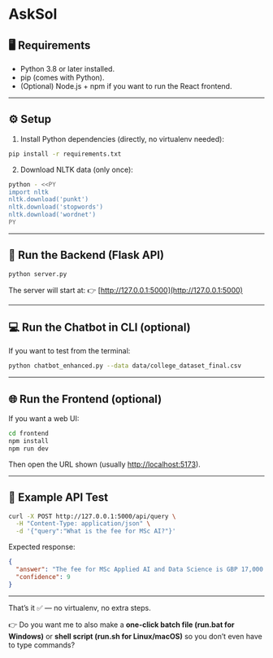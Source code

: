 # AskSol

## 🖥️ Requirements

* Python 3.8 or later installed.
* pip (comes with Python).
* (Optional) Node.js + npm if you want to run the React frontend.

---

## ⚙️ Setup

1. Install Python dependencies (directly, no virtualenv needed):

```bash
pip install -r requirements.txt
```

2. Download NLTK data (only once):

```bash
python - <<PY
import nltk
nltk.download('punkt')
nltk.download('stopwords')
nltk.download('wordnet')
PY
```

---

## 🚀 Run the Backend (Flask API)

```bash
python server.py
```

The server will start at:
👉 [http://127.0.0.1:5000](http://127.0.0.1:5000)

---

## 💻 Run the Chatbot in CLI (optional)

If you want to test from the terminal:

```bash
python chatbot_enhanced.py --data data/college_dataset_final.csv
```

---

## 🌐 Run the Frontend (optional)

If you want a web UI:

```bash
cd frontend
npm install
npm run dev
```

Then open the URL shown (usually [http://localhost:5173](http://localhost:5173)).

---

## 🧪 Example API Test

```bash
curl -X POST http://127.0.0.1:5000/api/query \
  -H "Content-Type: application/json" \
  -d '{"query":"What is the fee for MSc AI?"}'
```

Expected response:

```json
{
  "answer": "The fee for MSc Applied AI and Data Science is GBP 17,000 per year.",
  "confidence": 9
}
```

---

That’s it ✅ — no virtualenv, no extra steps.

👉 Do you want me to also make a **one-click batch file (run.bat for Windows)** or **shell script (run.sh for Linux/macOS)** so you don’t even have to type commands?
